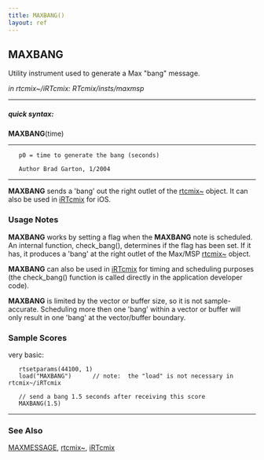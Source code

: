 ```yaml
---
title: MAXBANG()
layout: ref
---
```


## MAXBANG

Utility instrument used to generate a Max "bang" message.

*in rtcmix\~/iRTcmix: RTcmix/insts/maxmsp*  
  

-----

##### quick syntax:

**MAXBANG**(time)

-----

  

``` 
   p0 = time to generate the bang (seconds)

   Author Brad Garton, 1/2004
```

  

-----

  
**MAXBANG** sends a 'bang' out the right outlet of the
[rtcmix\~](../../rtcmix_/index.html) object. It can also be used in
[iRTcmix](../../iRTcmix/index.html) for iOS.

### Usage Notes

**MAXBANG** works by setting a flag when the **MAXBANG** note is
scheduled. An internal function, check\_bang(), determines if the flag
has been set. If it has, it produces a 'bang' at the right outlet of the
Max/MSP [rtcmix\~](../../rtcmix_/index.html) object.

**MAXBANG** can also be used in [iRTcmix](../../iRTcmix/index.html)
for timing and scheduling purposes (the check\_bang() function is called
directly in the application developer code).

**MAXBANG** is limited by the vector or buffer size, so it is not
sample-accurate. Scheduling more then one 'bang' within a vector or
buffer will only result in one 'bang' at the vector/buffer boundary.

### Sample Scores

very basic:

``` 
   rtsetparams(44100, 1)
   load("MAXBANG")      // note:  the "load" is not necessary in rtcmix~/iRTcmix

   // send a bang 1.5 seconds after receiving this score
   MAXBANG(1.5)
```

  

-----

### See Also

[MAXMESSAGE](MAXMESSAGE.html), [rtcmix\~](../../rtcmix_/index.html),
[iRTcmix](../../iRTcmix/index.html)
